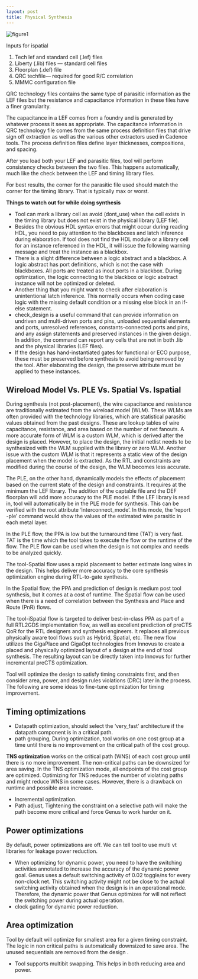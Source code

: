 ```yaml
---
layout: post
title: Physical Synthesis
---
```


![figure1](https://support1.cadence.com/tech-pubs/Docs/genus_physical/genus_physical20.1/images/iSpatial_flow-2.gif)

Inputs for ispatial

1. Tech lef and standard cell (.lef) files
2. Liberty (.lib) files — standard cell files
3. Floorplan (.def) file
4. QRC techfile— required for good R/C correlation
5. MMMC configuration file

QRC technology files contains the same type of parasitic information as the LEF files but the resistance and capacitance information in these files have a finer granularity.

The capacitance in a LEF comes from a foundry and is generated by whatever process it sees as appropriate. The capacitance information in QRC technology file comes from the same process definition files that drive sign off extraction as well as the various other extractors used in Cadence tools. The process definition files define layer thicknesses, compositions, and spacing.

After you load both your LEF and parasitic files, tool will perform consistency checks between the two files. This happens automatically, much like the check between the LEF and timing library files.

For best results, the corner for the parasitic file used should match the corner for the timing library. That is typically max or worst.

**Things to watch out for while doing synthesis**
- Tool can mark a library cell as avoid (dont_use) when the cell exists in the timing library but does not exist in the physical library (LEF file).
- Besides the obvious HDL syntax errors that might occur during reading HDL, you need to pay attention to the blackboxes and latch inference during elaboration. If tool does not find the HDL module or a library cell for an instance referenced in the HDL, it will issue the following warning message and treat the instance as a blackbox.
- There is a slight difference between a logic abstract and a blackbox. A logic abstract has port definitions, which is not the case with blackboxes. All ports are treated as inout
ports in a blackbox. During optimization, the logic connecting to the blackbox or logic abstract instance will not be optimized or deleted.
- Another thing that you might want to check after elaboration is unintentional latch inference. This normally occurs when coding case logic with the missing default condition or a missing else block in an if-else statement.
- check_design is a useful command that can provide information on undriven and multi-driven ports and pins, unloaded sequential elements and ports, unresolved references, constants-connected ports and pins, and
any assign statements and preserved instances in the given design. In addition, the command can report any cells that are not in both .lib and the physical libraries (LEF
files).
- If the design has hand-instantiated gates for functional or ECO purpose, these must be preserved before synthesis to avoid being removed by the tool. After elaborating the
design, the preserve attribute must be applied to these instances.

## Wireload Model Vs. PLE Vs. Spatial Vs. Ispatial
During synthesis (not post-placement), the wire capacitance and resistance are traditionally estimated from the wireload model (WLM). These WLMs are often provided with the technology libraries, which are statistical parasitic values obtained from the past designs. These are lookup tables of wire capacitance, resistance, and area based on the number of net fanouts. A more accurate form of WLM is a custom WLM, which is derived after the design is placed. However, to place the design, the initial netlist needs to be synthesized with the WLM supplied with the library or zero WLM. Another issue with the custom WLM is that it represents a static view of the design placement when the model is extracted. As the RTL and constraints are modified during the course of the
design, the WLM becomes less accurate.

The PLE, on the other hand, dynamically models the effects of placement based on the current state of the design and constraints. It requires at the minimum the LEF library.
The addition of the captable file and the DEF floorplan will add more accuracy to the PLE model. If the LEF library is read in, tool will automatically be in the PLE mode for
synthesis. This can be verified with the root attribute ‘interconnect_mode’. In this mode, the ‘report -ple’ command would show the values of the estimated wire parasitic in each metal layer.

In the PLE flow, the PPA is low but the turnaround time (TAT) is very fast. TAT is the time which the tool takes to execute the flow or the runtime of the flow. The PLE flow can be used when the design is not complex and needs to be analyzed quickly.

The tool-Spatial flow uses a rapid placement to better estimate long wires in the design. This helps deliver more accuracy to the core synthesis optimization engine
during RTL-to-gate synthesis.

In the Spatial flow, the PPA and prediction of design is medium post tool synthesis, but it comes at a cost of runtime. The Spatial flow can be used when there is a need of
correlation between the Synthesis and Place and Route (PnR) flows.

The tool-iSpatial flow is targeted to deliver best-in-class PPA as part of a full RTL2GDS implementation flow, as well as excellent prediction of preCTS QoR for the RTL designers and synthesis engineers. It replaces all previous physically aware tool flows such as Hybrid, Spatial, etc. The new flow utilizes the GigaPlace and GigaOpt technologies from Innovus to create a placed and physically optimized layout of a
design at the end of tool synthesis. The resulting layout can be directly taken into Innovus for further incremental preCTS optimization.

Tool will optimize the design to satisfy timing constraints first, and then consider area, power, and design rules violations (DRC) later in the process. The following are some ideas to fine-tune optimization for timing improvement.

## Timing optimizations
- Datapath optimization, should select the ‘very_fast’ architecture if the datapath component is in a critical path.
- path grouping, During optimization, tool works on one cost group at a time until there is no improvement on the critical path of the cost group.

**TNS optimization**
works on the critical path (WNS) of each cost group until there is no more improvement. The non-critical paths can be downsized for area saving. In the TNS optimization mode, all endpoints of the cost group are optimized. Optimizing for TNS reduces the number of violating paths and might reduce WNS in
some cases. However, there is a drawback on runtime and possible area increase.

- Incremental optimization.
- Path adjust, Tightening the constraint on a selective path will make the path become more critical and force Genus to work harder on it.

## Power optimizations
By default, power optimizations are off. We can tell tool to use multi vt libraries for leakage power reduction.
- When optimizing for dynamic power, you need to have the switching activities annotated to increase the accuracy of the dynamic power goal. Genus uses a default switching
activity of 0.02 toggle/ns for every non-clock net. This switching activity might not be close to the actual switching activity obtained when the design is in an operational
mode. Therefore, the dynamic power that Genus optimizes for will not reflect the switching power during actual operation.
- clock gating for dynamic power reduction.

## Area optimization
Tool by default will optimize for smallest area for a given timing constraint. The logic in non critical paths is automatically downsized to save area. The unused sequentials are removed from the design .
- Tool supports multibit swapping. This helps in both reducing area and power.
